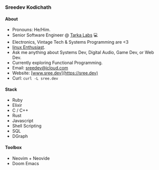 ### Sreedev Kodichath
#### About
* Pronouns: He/Him.
* Senior Software Engineer @ [Tarka Labs](https://tarkalabs.com) 💻
* Electronics, Vintage Tech & Systems Programming are <3 
* [linux Enthusiast](https://github.com/sreedevk/dot).
* Ask me anything about Systems Dev, Digital Audio, Game Dev, or Web Dev.
* Currently exploring Functional Programming. 
* Email: [sreedev@icloud.com](mailto:sreedev@icloud.com)
* Website: [www.sree.dev](https://sree.dev)
* Curl: `curl -L sree.dev`

#### Stack
* Ruby
* Elixir
* C / C++
* Rust
* Javascript
* Shell Scripting
* SQL
* DGraph 

#### Toolbox
* Neovim + Neovide
* Doom Emacs
